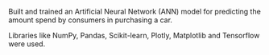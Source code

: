 Built and trained an Artificial Neural Network (ANN) model for predicting the amount spend by consumers in purchasing a car.

Libraries like NumPy, Pandas, Scikit-learn, Plotly, Matplotlib and Tensorflow were used.
